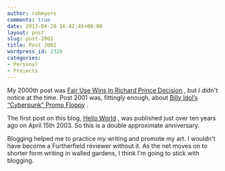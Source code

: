 ```yaml
---
author: robmyers
comments: true
date: 2013-04-28 16:42:45+00:00
layout: post
slug: post-2002
title: Post 2002
wordpress_id: 2320
categories:
- Personal
- Projects
---
```


My 2000th post was [Fair Use Wins In Richard Prince Decision](/2013/04/27/fair-use-wins-in-richard-prince-decision/) , but I didn't notice at the time. Post 2001 was, fittingly enough, about [Billy Idol’s “Cyberpunk” Promo Floppy](/2013/04/28/billy-idols-cyberpunk-promo-floppy/) .

The first post on this blog, [Hello World](/2003/04/15/hello-world-2/) , was published just over ten years ago on April 15th 2003. So this is a double approximate anniversary.

Blogging helped me to practice my writing and promote my art. I wouldn't have become a Furtherfield reviewer without it. As the net moves on to shorter form writing in walled gardens, I think I'm going to stick with blogging.
